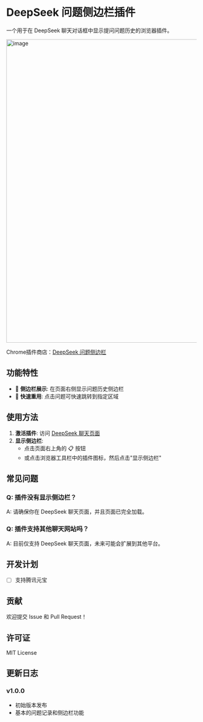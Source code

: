  # DeepSeek 问题侧边栏插件

一个用于在 DeepSeek 聊天对话框中显示提问问题历史的浏览器插件。

<img width="1280" height="800" alt="image" src="https://github.com/user-attachments/assets/a5a778c8-e08b-4b0b-a54b-b7653805a70b" />

Chrome插件商店：[DeepSeek 问题侧边栏](https://chromewebstore.google.com/detail/DeepSeek%20%E9%97%AE%E9%A2%98%E4%BE%A7%E8%BE%B9%E6%A0%8F/bggmeakmnnaojglcnaecnloiheaoiohj?hl=zh-CN&utm_source=ext_sidebar)

## 功能特性

- 🎯 **侧边栏展示**: 在页面右侧显示问题历史侧边栏
- 🔄 **快速重用**: 点击问题可快速跳转到指定区域

## 使用方法

1. **激活插件**: 访问 [DeepSeek 聊天页面](https://chat.deepseek.com)
2. **显示侧边栏**: 
   - 点击页面右上角的 📋 按钮
   - 或点击浏览器工具栏中的插件图标，然后点击"显示侧边栏"


## 常见问题

### Q: 插件没有显示侧边栏？
A: 请确保你在 DeepSeek 聊天页面，并且页面已完全加载。

### Q: 插件支持其他聊天网站吗？
A: 目前仅支持 DeepSeek 聊天页面，未来可能会扩展到其他平台。

## 开发计划

- [ ] 支持腾讯元宝

## 贡献

欢迎提交 Issue 和 Pull Request！

## 许可证

MIT License

## 更新日志

### v1.0.0
- 初始版本发布
- 基本的问题记录和侧边栏功能
